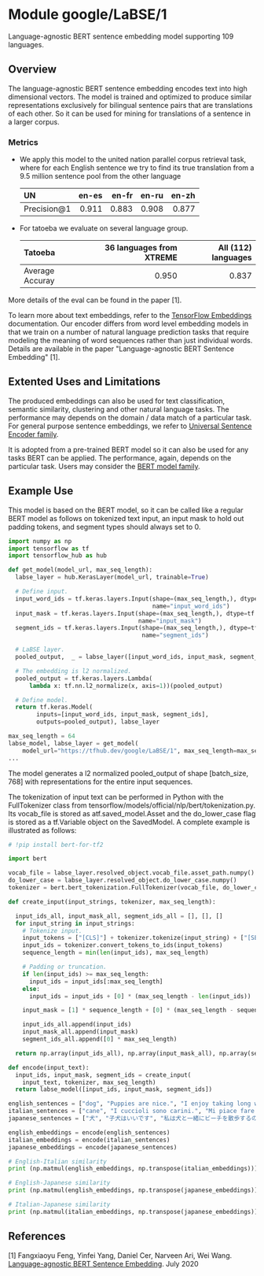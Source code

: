 # Module google/LaBSE/1

Language-agnostic BERT sentence embedding model supporting 109 languages.

<!-- asset-path: internal -->
<!-- module-type: text-embedding -->
<!-- fine-tunable: true -->
<!-- format: saved_model_2 -->
<!-- language: multilingual -->
<!-- network-architecture: BERT -->
<!-- dataset: commoncrawl -->
<!-- dataset: wikipedia -->
<!-- dataset: translation -->

## Overview

The language-agnostic BERT sentence embedding encodes text into high dimensional
vectors. The model is trained and optimized to produce similar representations
exclusively for bilingual sentence pairs that are translations of each other. So
it can be used for mining for translations of a sentence in a larger corpus.

### Metrics

*   We apply this model to the united nation parallel corpus retrieval task,
    where for each English sentence we try to find its true translation from a
    9.5 million sentence pool from the other language

    UN          | en-es | en-fr | en-ru | en-zh
    :---------- | ----: | ----: | ----: | ----:
    Precision@1 | 0.911 | 0.883 | 0.908 | 0.877

*   For tatoeba we evaluate on several language group.

    Tatoeba         | 36 languages from XTREME | All (112) languages
    :-------------- | -----------------------: | ------------------:
    Average Accuray | 0.950                    | 0.837

More details of the eval can be found in the paper [1].

To learn more about text embeddings, refer to the
[TensorFlow Embeddings](https://www.tensorflow.org/tutorials/text/word_embeddings)
documentation. Our encoder differs from word level embedding models in that we
train on a number of natural language prediction tasks that require modeling the
meaning of word sequences rather than just individual words. Details are
available in the paper "Language-agnostic BERT Sentence Embedding" [1].

## Extented Uses and Limitations

The produced embeddings can also be used for text classification, semantic
similarity, clustering and other natural language tasks. The performance may
depends on the domain / data match of a particular task. For general purpose
sentence embeddings, we refer to
[Universal Sentence Encoder family](https://tfhub.dev/google/collections/universal-sentence-encoder/1).

It is adopted from a pre-trained BERT model so it can also be used for any tasks
BERT can be applied. The performance, again, depends on the particular task.
Users may consider the
[BERT model family](https://tfhub.dev/google/collections/bert/1).

## Example Use

This model is based on the BERT model, so it can be called like a regular BERT
model as follows on tokenized text input, an input mask to hold out padding
tokens, and segment types should always set to 0.

```python
import numpy as np
import tensorflow as tf
import tensorflow_hub as hub

def get_model(model_url, max_seq_length):
  labse_layer = hub.KerasLayer(model_url, trainable=True)

  # Define input.
  input_word_ids = tf.keras.layers.Input(shape=(max_seq_length,), dtype=tf.int32,
                                         name="input_word_ids")
  input_mask = tf.keras.layers.Input(shape=(max_seq_length,), dtype=tf.int32,
                                     name="input_mask")
  segment_ids = tf.keras.layers.Input(shape=(max_seq_length,), dtype=tf.int32,
                                      name="segment_ids")

  # LaBSE layer.
  pooled_output,  _ = labse_layer([input_word_ids, input_mask, segment_ids])

  # The embedding is l2 normalized.
  pooled_output = tf.keras.layers.Lambda(
      lambda x: tf.nn.l2_normalize(x, axis=1))(pooled_output)

  # Define model.
  return tf.keras.Model(
        inputs=[input_word_ids, input_mask, segment_ids],
        outputs=pooled_output), labse_layer

max_seq_length = 64
labse_model, labse_layer = get_model(
    model_url="https://tfhub.dev/google/LaBSE/1", max_seq_length=max_seq_length)
...
```

The model generates a l2 normalized pooled_output of shape [batch_size, 768]
with representations for the entire input sequences.

The tokenization of input text can be performed in Python with the FullTokenizer
class from tensorflow/models/official/nlp/bert/tokenization.py. Its vocab_file
is stored as atf.saved_model.Asset and the do_lower_case flag is stored as a
tf.Variable object on the SavedModel. A complete example is illustrated as
follows:

```python
# !pip install bert-for-tf2

import bert

vocab_file = labse_layer.resolved_object.vocab_file.asset_path.numpy()
do_lower_case = labse_layer.resolved_object.do_lower_case.numpy()
tokenizer = bert.bert_tokenization.FullTokenizer(vocab_file, do_lower_case)

def create_input(input_strings, tokenizer, max_seq_length):

  input_ids_all, input_mask_all, segment_ids_all = [], [], []
  for input_string in input_strings:
    # Tokenize input.
    input_tokens = ["[CLS]"] + tokenizer.tokenize(input_string) + ["[SEP]"]
    input_ids = tokenizer.convert_tokens_to_ids(input_tokens)
    sequence_length = min(len(input_ids), max_seq_length)

    # Padding or truncation.
    if len(input_ids) >= max_seq_length:
      input_ids = input_ids[:max_seq_length]
    else:
      input_ids = input_ids + [0] * (max_seq_length - len(input_ids))

    input_mask = [1] * sequence_length + [0] * (max_seq_length - sequence_length)

    input_ids_all.append(input_ids)
    input_mask_all.append(input_mask)
    segment_ids_all.append([0] * max_seq_length)

  return np.array(input_ids_all), np.array(input_mask_all), np.array(segment_ids_all)

def encode(input_text):
  input_ids, input_mask, segment_ids = create_input(
    input_text, tokenizer, max_seq_length)
  return labse_model([input_ids, input_mask, segment_ids])

english_sentences = ["dog", "Puppies are nice.", "I enjoy taking long walks along the beach with my dog."]
italian_sentences = ["cane", "I cuccioli sono carini.", "Mi piace fare lunghe passeggiate lungo la spiaggia con il mio cane."]
japanese_sentences = ["犬", "子犬はいいです", "私は犬と一緒にビーチを散歩するのが好きです"]

english_embeddings = encode(english_sentences)
italian_embeddings = encode(italian_sentences)
japanese_embeddings = encode(japanese_sentences)

# English-Italian similarity
print (np.matmul(english_embeddings, np.transpose(italian_embeddings)))

# English-Japanese similarity
print (np.matmul(english_embeddings, np.transpose(japanese_embeddings)))

# Italian-Japanese similarity
print (np.matmul(italian_embeddings, np.transpose(japanese_embeddings)))
```

## References

[1] Fangxiaoyu Feng, Yinfei Yang, Daniel Cer, Narveen Ari, Wei Wang.
[Language-agnostic BERT Sentence Embedding](https://arxiv.org/abs/2007.01852).
July 2020
